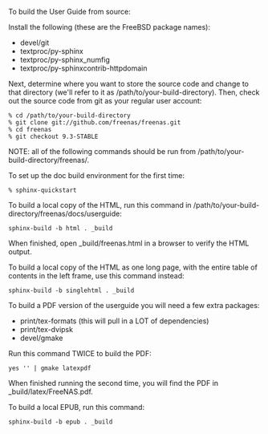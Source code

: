 To build the User Guide from source:

Install the following (these are the FreeBSD package names):

- devel/git
- textproc/py-sphinx
- textproc/py-sphinx_numfig
- textproc/py-sphinxcontrib-httpdomain

Next, determine where you want to store the source code and change to that directory (we'll refer to it as /path/to/your-build-directory). Then, check out the
source code from git as your regular user account:

```
% cd /path/to/your-build-directory
% git clone git://github.com/freenas/freenas.git
% cd freenas
% git checkout 9.3-STABLE

```

NOTE: all of the following commands should be run from /path/to/your-build-directory/freenas/.

To set up the doc build environment for the first time:

```
% sphinx-quickstart 
```

To build a local copy of the HTML, run this command in /path/to/your-build-directory/freenas/docs/userguide:

```
sphinx-build -b html . _build
```
When finished, open _build/freenas.html in a browser to verify the HTML output.

To build a local copy of the HTML as one long page, with the entire table of contents in the left frame, use this command instead:

```
sphinx-build -b singlehtml . _build
```

To build a PDF version of the userguide you will need a few extra packages:

- print/tex-formats (this will pull in a LOT of dependencies)
- print/tex-dvipsk
- devel/gmake

Run this command TWICE to build the PDF:
```
yes '' | gmake latexpdf
```
When finished running the second time, you will find the PDF in _build/latex/FreeNAS.pdf.

To build a local EPUB, run this command:

```
sphinx-build -b epub . _build
```
